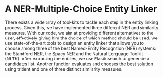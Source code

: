 # A NER-Multiple-Choice Entity Linker
There exists a wide array of tool-kits to tackle each step in the entity linking process. Given this, we have implemented three different NER and similarity measures. With our code, we aim at providing different alternatives to the user, effectively giving him the choice of which method should be used. 
we use state-of-the-art tools to design an entity linker that allows you to choose among three of the best Named-Entity Recognition (NER) systems: the Standford NER, the Spacy NER and the Natural Lenguage Toolkit (NLTK). After extracting the entities, we use Elasticsearch to generate a candidates list. Another function evaluates and chooses the best solution using trident and one of three distinct similarity measures.
